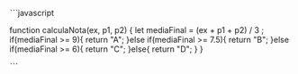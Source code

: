ˋˋˋjavascript

function calculaNota(ex, p1, p2) {
  let mediaFinal = (ex + p1 + p2) / 3 ;
  if(mediaFinal >= 9){
    return "A";
  }else if(mediaFinal >= 7.5){
    return "B";
  }else if(mediaFinal >= 6){
    return "C";
  }else{
    return "D";
  }
}

ˋˋˋ